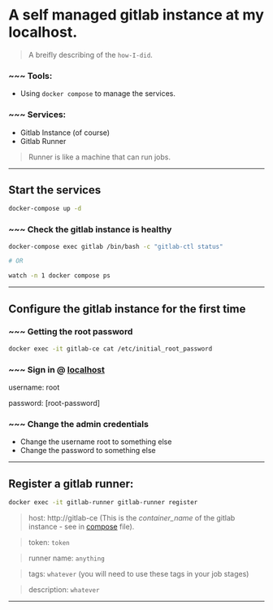 A self managed gitlab instance at my localhost.
===

> A breifly describing of the `how-I-did`.

### ~~~ Tools:

- Using `docker compose` to manage the services.

### ~~~ Services:

- Gitlab Instance (of course)
- Gitlab Runner

> Runner is like a machine that can run jobs.

---

## Start the services

```bash
docker-compose up -d
```

### ~~~ Check the gitlab instance is healthy

```bash
docker-compose exec gitlab /bin/bash -c "gitlab-ctl status"

# OR

watch -n 1 docker compose ps
```

---

## Configure the gitlab instance for the first time

### ~~~ Getting the root password
```bash
docker exec -it gitlab-ce cat /etc/initial_root_password
```

### ~~~ Sign in @ [localhost]()

username: root

password: [root-password]

### ~~~ Change the admin credentials
- Change the username root to something else
- Change the password to something else

---

## Register a gitlab runner:

```bash
docker exec -it gitlab-runner gitlab-runner register
```


> host: http://gitlab-ce (This is the _container_name_ of the gitlab instance - see in [compose](docker-compose.yml) file).

> token: `token`

> runner name: `anything`

> tags: `whatever` (you will need to use these tags in your job stages)

> description: `whatever`

---

